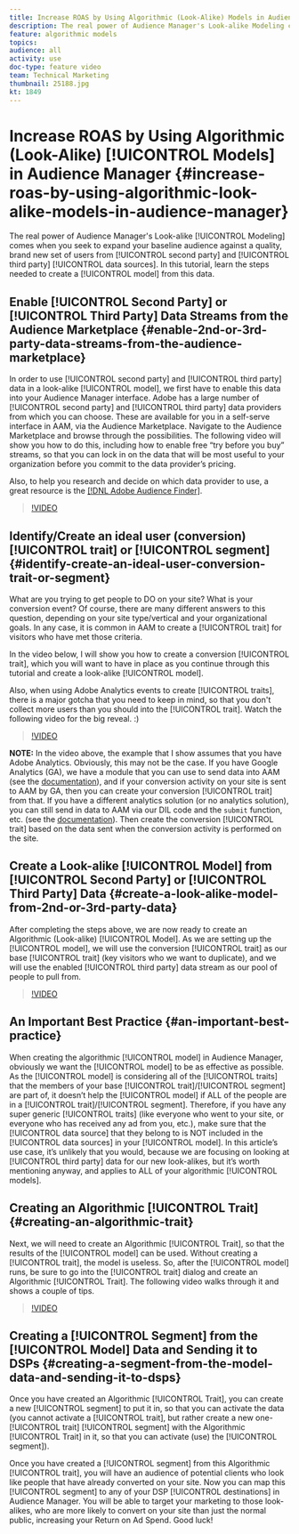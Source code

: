```yaml
---
title: Increase ROAS by Using Algorithmic (Look-Alike) Models in Audience Manager
description: The real power of Audience Manager's Look-alike Modeling comes when you seek to expand your baseline audience against a quality, brand new set of users from 2nd and 3rd party data sources. In this tutorial, learn the steps create a model from this data.
feature: algorithmic models
topics: 
audience: all
activity: use
doc-type: feature video
team: Technical Marketing
thumbnail: 25188.jpg
kt: 1849
---
```


# Increase ROAS by Using Algorithmic (Look-Alike) [!UICONTROL Models] in Audience Manager {#increase-roas-by-using-algorithmic-look-alike-models-in-audience-manager}

The real power of Audience Manager's Look-alike [!UICONTROL Modeling] comes when you seek to expand your baseline audience against a quality, brand new set of users from [!UICONTROL second party] and [!UICONTROL third party] [!UICONTROL data sources]. In this tutorial, learn the steps needed to create a [!UICONTROL model] from this data.

## Enable [!UICONTROL Second Party] or [!UICONTROL Third Party] Data Streams from the Audience Marketplace {#enable-2nd-or-3rd-party-data-streams-from-the-audience-marketplace}

In order to use [!UICONTROL second party] and [!UICONTROL third party] data in a look-alike [!UICONTROL model], we first have to enable this data into your Audience Manager interface. Adobe has a large number of [!UICONTROL second party] and [!UICONTROL third party] data providers from which you can choose. These are available for you in a self-serve interface in AAM, via the Audience Marketplace. Navigate to the Audience Marketplace and browse through the possibilities. The following video will show you how to do this, including how to enable free “try before you buy” streams, so that you can lock in on the data that will be most useful to your organization before you commit to the data provider’s pricing.

Also, to help you research and decide on which data provider to use, a great resource is the [[!DNL Adobe Audience Finder]](https://www.adobe-audience-finder.com/).

>[!VIDEO](https://video.tv.adobe.com/v/25188/?quality=12)

## Identify/Create an ideal user (conversion) [!UICONTROL trait] or [!UICONTROL segment] {#identify-create-an-ideal-user-conversion-trait-or-segment}

What are you trying to get people to DO on your site? What is your conversion event? Of course, there are many different answers to this question, depending on your site type/vertical and your organizational goals. In any case, it is common in AAM to create a [!UICONTROL trait] for visitors who have met those criteria.

In the video below, I will show you how to create a conversion [!UICONTROL trait], which you will want to have in place as you continue through this tutorial and create a look-alike [!UICONTROL model].

Also, when using Adobe Analytics events to create [!UICONTROL traits], there is a major gotcha that you need to keep in mind, so that you don't collect more users than you should into the [!UICONTROL trait]. Watch the following video for the big reveal. :)

>[!VIDEO](https://video.tv.adobe.com/v/23431/?quality=12)

**NOTE:** In the video above, the example that I show assumes that you have Adobe Analytics. Obviously, this may not be the case. If you have Google Analytics (GA), we have a module that you can use to send data into AAM (see the [documentation](https://marketing.adobe.com/resources/help/en_US/aam/dil-google-universal-analytics.html)), and if your conversion activity on your site is sent to AAM by GA, then you can create your conversion [!UICONTROL trait] from that. If you have a different analytics solution (or no analytics solution), you can still send in data to AAM via our DIL code and the `submit` function, etc. (see the [documentation](https://marketing.adobe.com/resources/help/en_US/aam/c_dil.html)). Then create the conversion [!UICONTROL trait] based on the data sent when the conversion activity is performed on the site.

## Create a Look-alike [!UICONTROL Model] from [!UICONTROL Second Party] or [!UICONTROL Third Party] Data {#create-a-look-alike-model-from-2nd-or-3rd-party-data}

After completing the steps above, we are now ready to create an Algorithmic (Look-alike) [!UICONTROL Model]. As we are setting up the [!UICONTROL model], we will use the conversion [!UICONTROL trait] as our base [!UICONTROL trait] (key visitors who we want to duplicate), and we will use the enabled [!UICONTROL third party] data stream as our pool of people to pull from.

>[!VIDEO](https://video.tv.adobe.com/v/25190/?quality-12)

## An Important Best Practice {#an-important-best-practice}

When creating the algorithmic [!UICONTROL model] in Audience Manager, obviously we want the [!UICONTROL model] to be as effective as possible. As the [!UICONTROL model] is considering all of the [!UICONTROL traits] that the members of your base [!UICONTROL trait]/[!UICONTROL segment] are part of, it doesn’t help the [!UICONTROL model] if ALL of the people are in a [!UICONTROL trait]/[!UICONTROL segment]. Therefore, if you have any super generic [!UICONTROL traits] (like everyone who went to your site, or everyone who has received any ad from you, etc.), make sure that the [!UICONTROL data source] that they belong to is NOT included in the [!UICONTROL data sources] in your [!UICONTROL model]. In this article’s use case, it’s unlikely that you would, because we are focusing on looking at [!UICONTROL third party] data for our new look-alikes, but it’s worth mentioning anyway, and applies to ALL of your algorithmic [!UICONTROL models].

## Creating an Algorithmic [!UICONTROL Trait] {#creating-an-algorithmic-trait}

Next, we will need to create an Algorithmic [!UICONTROL Trait], so that the results of the [!UICONTROL model] can be used. Without creating a [!UICONTROL trait], the model is useless. So, after the [!UICONTROL model] runs, be sure to go into the [!UICONTROL trait] dialog and create an Algorithmic [!UICONTROL Trait]. The following video walks through it and shows a couple of tips.

>[!VIDEO](https://video.tv.adobe.com/v/25191/?quality=12)

## Creating a [!UICONTROL Segment] from the [!UICONTROL Model] Data and Sending it to DSPs {#creating-a-segment-from-the-model-data-and-sending-it-to-dsps}

Once you have created an Algorithmic [!UICONTROL Trait], you can create a new [!UICONTROL segment] to put it in, so that you can activate the data (you cannot activate a [!UICONTROL trait], but rather create a new one-[!UICONTROL trait] [!UICONTROL segment] with the Algorithmic [!UICONTROL Trait] in it, so that you can activate (use) the [!UICONTROL segment]).

Once you have created a [!UICONTROL segment] from this Algorithmic [!UICONTROL trait], you will have an audience of potential clients who look like people that have already converted on your site. Now you can map this [!UICONTROL segment] to any of your DSP [!UICONTROL destinations] in Audience Manager. You will be able to target your marketing to those look-alikes, who are more likely to convert on your site than just the normal public, increasing your Return on Ad Spend. Good luck!
